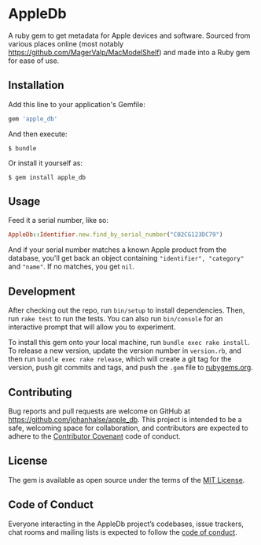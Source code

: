 # AppleDb

A ruby gem to get metadata for Apple devices and software. Sourced from various places online (most notably https://github.com/MagerValp/MacModelShelf) and made into a Ruby gem for ease of use.

## Installation

Add this line to your application's Gemfile:

```ruby
gem 'apple_db'
```

And then execute:

    $ bundle

Or install it yourself as:

    $ gem install apple_db

## Usage

Feed it a serial number, like so:

```ruby
AppleDb::Identifier.new.find_by_serial_number("C02CG123DC79")
```

And if your serial number matches a known Apple product from the database, you'll get back an object containing `"identifier", "category"` and `"name"`. If no matches, you get `nil`.

## Development

After checking out the repo, run `bin/setup` to install dependencies. Then, run `rake test` to run the tests. You can also run `bin/console` for an interactive prompt that will allow you to experiment.

To install this gem onto your local machine, run `bundle exec rake install`. To release a new version, update the version number in `version.rb`, and then run `bundle exec rake release`, which will create a git tag for the version, push git commits and tags, and push the `.gem` file to [rubygems.org](https://rubygems.org).

## Contributing

Bug reports and pull requests are welcome on GitHub at https://github.com/johanhalse/apple_db. This project is intended to be a safe, welcoming space for collaboration, and contributors are expected to adhere to the [Contributor Covenant](http://contributor-covenant.org) code of conduct.

## License

The gem is available as open source under the terms of the [MIT License](https://opensource.org/licenses/MIT).

## Code of Conduct

Everyone interacting in the AppleDb project’s codebases, issue trackers, chat rooms and mailing lists is expected to follow the [code of conduct](https://github.com/johanhalse/apple_db/blob/master/CODE_OF_CONDUCT.md).
